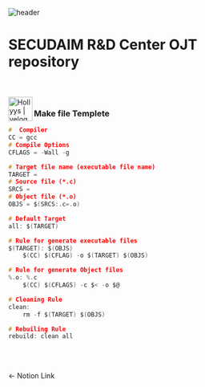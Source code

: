 ![header](https://capsule-render.vercel.app/api?type=waving&color=gradient&height=300&section=header&text=RnD%20%20OJT%20%20repo&fontSize=60&animation=twinkling)
# SECUDAIM R&D Center OJT repository
<br/><br/>
[<img align="left" alt="Hollyys | velog" width="48px" src="https://img.icons8.com/?size=100&id=F6H2fsqXKBwH&format=png&color=000000" />][website]

### Make file Templete
```c
#  Compiler
CC = gcc
# Compile Options
CFLAGS = -Wall -g

# Target file name (executable file name)
TARGET =
# Source file (*.c)
SRCS =
# Object file (*.o)
OBJS = $(SRCS:.c=.o)

# Default Target
all: $(TARGET)

# Rule for generate executable files
$(TARGET): $(OBJS)
	$(CC) $(CFLAG) -o $(TARGET) $(OBJS)

# Rule for generate Object files
%.o: %.c
	$(CC) $(CFLAGS) -c $< -o $@

# Cleaning Rule
clean:
	rm -f $(TARGET) $(OBJS)

# Rebuiling Rule
rebuild: clean all

```
<br/><br/>

[website]: [https://velog.io/@imysh578](https://www.notion.so/Sunghan-Shin-889cb5d661c746b68b3378ba76ccdae3?pvs=4)
<- Notion Link
